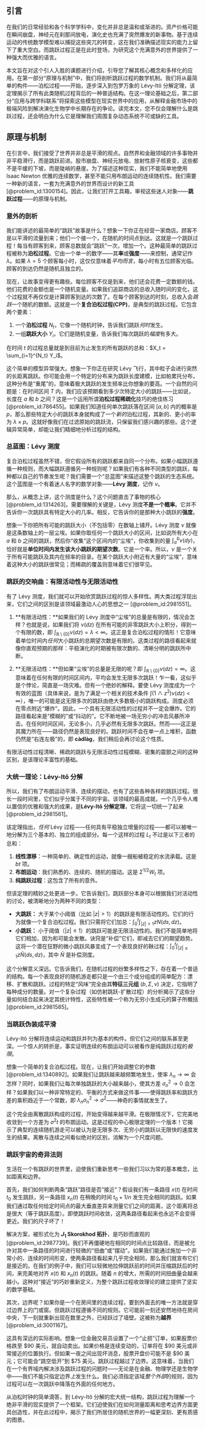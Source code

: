 ## 引言
在我们的日常经验和各个科学学科中，变化并非总是温和或渐进的。资产价格可能在瞬间崩盘，神经元在刹那间放电，演化史也充满了突然爆发的新事物。基于连续运动的传统数学模型难以捕捉这些突兀的转变，这在我们准确描述现实的能力上留下了重大空白。而跳跃过程正是在此时登场，为研究这个充满意外的世界提供了一种强大而优雅的语言。

本文旨在对这个引人入胜的课题进行介绍，引导您了解其核心概念和多样化的应用。在第一部分“原理与机制”中，我们将剖析跳跃过程的数学机制。我们将从最简单的构件——泊松过程——开始，逐步深入到包罗万象的 Lévy-Itô 分解定理，该定理揭示了所有此类随机过程背后的一种普适结构。在这一理论基础之后，第二部分“应用与跨学科联系”将探索这些模型在现实世界中的应用，从解释金融市场中的极端风险到解决演化生物学中长期存在的争论。读完本文，您不仅会理解什么是跳跃过程，还会明白为什么它是理解我们周围复杂动态系统不可或缺的工具。

## 原理与机制

在引言中，我们接受了世界并非总是平滑的观点。自然界和金融领域的许多事物并非平稳滑行，而是跳跃前进。股市崩盘、神经元放电、放射性原子核衰变，这些都不是平缓的下坡，而是陡峭的悬崖。为了描述这种现实，我们不能简单地使用 Isaac Newton 优雅的连续数学，甚至不能只用布朗运动的连续随机性。我们需要一种新的语言，一套为充满意外的世界而设计的新工具 [@problem_id:1300154]。因此，让我们打开工具箱，审视这些迷人对象——**跳跃过程**——的原理与机制。

### 意外的剖析

我们能讲述的最简单的“跳跃”故事是什么？想象一下你正在经营一家商店。顾客不是以平滑的流量到来；他们一个接一个，在随机的时间点到达。这就是一个跳跃过程！每当有顾客到来，顾客总数就会“跳跃”一次，增加一个。这种最简单的跳跃过程被称为**泊松过程**。它由一个单一的数字——其**率**或**强度**——来控制，通常记作 $\lambda$。如果 $\lambda = 5$ 个顾客每小时，这仅仅意味着*平均而言*，每小时有五位顾客光临。顾客的到达仍然是随机且独立的。

现在，让故事变得更有趣些。每位顾客不仅是到来，他们还会花费一定数额的钱。他们花费的金额也是一个随机变量。如果我们追踪商店的总收入随时间的变化，这个过程就不再仅仅是计算顾客到达的次数了。在每个顾客到达的时刻，总收入会*跳跃*一个随机的数额。这就是一个**复合泊松过程(CPP)**，是典型的跳跃过程。它包含两个要素：
1.  一个**泊松过程** $N_t$，它像一个随机时钟，告诉我们跳跃*何时*发生。
2.  一组**跳跃大小** $Y_i$，它们是随机变量，告诉我们每次跳跃的*幅度*有多大。

在时间 $t$ 的过程总量就是到目前为止发生的所有跳跃的总和：$X_t = \sum_{i=1}^{N_t} Y_i$。

这个简单的模型异常强大。想象一下你正在研究 Lévy 飞行，其中粒子会进行突然的长距离跳跃。你可能会用一个特定的分布来为跳跃长度建模，比如帕累托分布，这种分布是“重尾”的，意味着极大跳跃的发生频率比你想象的要高。一个自然的问题是：在时间区间 $T$ 内，我们应该预期看到多少次特定大小的跳跃——比如说，长度在 $a$ 和 $b$ 之间？这是一个运用所谓**泊松过程稀疏化**技巧的绝佳练习 [@problem_id:786455]。如果我们知道任何单次跳跃落在区间 $[a,b]$ 内的概率是 $p$，那么那些特定大小的跳跃本身就构成了一个*新的*泊松过程，其新的、更小的率为 $\lambda \times p$。这就好像我们在过滤原始的跳跃流，只保留我们感兴趣的那些。这个逻辑异常简单，却能让我们精细地分析过程的结构。

### 总蓝图：Lévy 测度

复合泊松过程虽然不错，但它假设所有的跳跃都来自同一个分布。如果小幅跳跃遵循一种规则，而大幅跳跃遵循另一种规则呢？如果我们有各种不同类型的跳跃，每种都以自己的节奏发生呢？我们需要一个“总蓝图”来描述这整个跳跃的生态系统。这个蓝图是一个有着迷人名字的数学对象——**Lévy 测度**，记作 $\nu$。

那么，从概念上讲，这个测度是什么？这个问题直击了事物的核心 [@problem_id:1314263]。需要理解的关键是，Lévy 测度**不是一个概率**。它并不告诉你一次跳跃具有特定大小的几率。相反，它告诉你的是那种大小跳跃的**强度**。

想象一下你把所有可能的跳跃大小（不包括零）在数轴上铺开。Lévy 测度 $\nu$ 就像是这条数轴上的一层尘埃。如果你取任何一个跳跃大小的区间，比如说所有大小在 $a$ 和 $b$ 之间的跳跃，然后你“收集”这个区间内的“尘埃”，你收集到的量 $\int_a^b \nu(dy)$，恰好就是**单位时间内发生该大小跳跃的期望次数**。它是一个率。所以，$\nu$ 是一个关于所有可能跳跃及其内在频率的目录。在某个跳跃大小附近有大量的“尘埃”，意味着这种大小的跳跃很常见；而稀疏的覆盖则意味着它们很罕见。

### 跳跃的交响曲：有限活动性与无限活动性

有了 Lévy 测度，我们就可以开始欣赏跳跃过程的惊人多样性。两大类过程浮现出来，它们之间的区别是该领域最激动人心的思想之一 [@problem_id:2981551]。

1.  **有限活动性：**如果我们的 Lévy 测度中“尘埃”的总量是有限的，情况会怎样？也就是说，如果我们将 $\nu(dz)$ 在所有可能的非零跳跃大小上积分，得到一个有限的数，即 $\int_{\mathbb{R}\setminus\{0\}} \nu(dz) = \lambda < \infty$。这正是复合泊松过程的情形！它意味着单位时间内*任何*大小跳跃的总期望次数是有限的。这类过程的路径看起来就像你直观预期的那样：平稳演化的时期被有限次数的、清晰分明的跳跃所中断。

2.  **无限活动性：**但如果“尘埃”的总量是无限的呢？即 $\int_{\mathbb{R}\setminus\{0\}} \nu(dz) = \infty$。这意味着在任何有限的时间区间内，平均会发生无限多次跳跃！乍一看，这似乎是个悖论，简直是一场灾难。但有一个绝妙的解释。要使 Lévy 测度成为一个有效的蓝图（具体来说，是为了满足一个相关的技术条件 $\int (1 \wedge z^2)\nu(dz) < \infty$），唯一的可能是这无限多次的跳跃由绝大多数极小的跳跃构成。测度必须在零点附近“爆炸”。因此，一个具有无限活动性的过程并不一定会爆炸。它的路径看起来是“模糊的”或“抖动的”。它不断地被一场无穷小的冲击风暴所冲击。在任何时间区间，无论多小，几乎必然有无限多次跳跃。然而——这正是其魔力所在——路径仍然是表现良好的。跳跃时间不会在单一点上堆积，函数仍然是“右连左极”的，即 **càdlàg**，我们稍后会再讨论这个性质。

有限活动性过程清晰、稀疏的跳跃与无限活动性过程模糊、密集的震颤之间的这种区别，是该理论丰富性的基础。

### 大统一理论：Lévy-Itô 分解

所以，我们有了布朗运动平滑、连续的摆动，也有了这些各种各样的跳跃过程。很长一段时间里，它们似乎分属于不同的宇宙。该领域的最高成就，一个几乎令人难以置信的优雅和强大的成果，是**Lévy-Itô 分解定理**，它将这一切统一了起来 [@problem_id:2981561]。

该定理指出，*任何* Lévy 过程——任何具有平稳独立增量的过程——都可以被唯一地分解为三个基本的、独立的组成部分。每一个这样的过程 $L_t$ 不过是以下三者的总和：
1.  **线性漂移**：一种简单的、确定性的运动，就像一艘船被稳定的水流承载。这是 $bt$ 项。
2.  **布朗运动**：我们熟悉的、连续的、随机的摆动。这是 $\Sigma^{1/2} W_t$ 项。
3.  **纯跳跃过程**：这包含了所有的意外。

但该定理的精妙之处更进一步。它告诉我们，跳跃部分本身可以根据我们对活动性的讨论，被清晰地分为两种不同的类型：
*   **大跳跃：** 大于某个小阈值（比如 $|z|>1$）的跳跃是有限活动性的。它们的行为就像一个复合泊松过程。我们只需将它们加总：$\int_0^t \int_{|z|>1} z N(ds, dz)$。
*   **小跳跃：** 小于阈值（$|z|\le 1$）的跳跃可能是无限活动性的。我们不能简单地将它们相加，因为和可能会发散。诀窍是“补偿”它们，即减去它们的期望趋势。这将一个潜在狂野的微小跳跃风暴变成了一个表现良好的鞅过程：$\int_0^t \int_{|z|\le 1} z \tilde{N}(ds, dz)$，其中 $\tilde{N}$ 是补偿测度。

这个分解意义深远。它告诉我们，在随机过程的纷繁多样性之下，存在着一个普适的结构。每一个表现良好的随机游走都只是一个由三个成分组成的简单配方：漂移、扩散和跳跃。过程的特定“风味”完全由其**特征三元组** $(b, \Sigma, \nu)$ 决定，它指明了每种成分的数量。对一个复杂过程（如仿射跳跃-扩散过程）的分析揭示了这些分量如何结合起来决定其统计特性，这些特性被一个称为无穷小生成元的算子所概括 [@problem_id:2981585]。

### 当跳跃伪装成平滑

Lévy-Itô 分解将连续运动和跳跃并列为基本的构件。但它们之间的联系甚至更深。一个惊人的转折是，事实证明连续的布朗运动可以被看作是纯跳跃过程的*极限*。

想象一个简单的复合泊松过程。现在，让我们开始调整它的参数 [@problem_id:1340892]。如果我们让跳跃越来越频繁地发生，使率 $\lambda_n \to \infty$ 会怎样？同时，如果我们让每次单独跳跃的大小越来越小，使其方差 $\sigma_n^2 \to 0$ 会怎样？如果我们以一种非常特定的、平衡的方式来做这件事——使得跳跃率和跳跃方差的乘积趋近于一个常数，即 $\lambda_n \sigma_n^2 \to \sigma^2$——神奇的事情就发生了。

这个完全由离散跳跃构成的过程，开始变得越来越平滑。在极限情况下，它完美地收敛到一个方差为 $\sigma^2 t$ 的布朗运动。这是过程的中心极限定理的一个版本！它揭示了典型的连续随机游走可以被认为是无限多次、无穷小的跳跃以无限快的速度发生的结果。离散与连续之间看似绝对的区别，消解为一个尺度问题。

### 跳跃宇宙的奇异法则

生活在一个有跳跃的世界里，迫使我们重新思考一些我们习以为常的基本概念，比如距离和边界。

首先，我们如何判断两条“跳跃”路径是否“接近”？假设我们有一条路径 $x(t)$ 在时间 $t_0$ 发生跳跃，另一条路径 $x_n(t)$ 在稍晚的时间 $t_0 + 1/n$ 发生完全相同的跳跃。如果我们通过取任何给定时间点的最大垂直差异来测量它们之间的距离，这个距离将总是很大（等于跳跃高度）。即使跳跃时间收敛，这两条路径看起来也永远不会变得更近。我们的尺子坏了！

解决方案，被形式化为 **$J_1$ Skorokhod 拓扑**，是巧妙而直观的 [@problem_id:2987739]。我们不再僵硬地在相同的时间点比较路径，而是被允许对其中一条路径的时间进行轻微的“扭曲”或“摆动”。如果我们能通过施加一个非常小的、连续的时间形变，使两条路径看起来几乎完全相同，那么我们就宣布它们是接近的。在我们的例子中，我们可以轻微地拉伸跳跃前的时间并压缩跳跃后的时间，来完美地对齐 $x(t)$ 和 $x_n(t)$ 的跳跃。随着 $n$ 的增大，所需的时间扭曲量会越来越小。这种对“接近”的巧妙重新定义，为整个跳跃过程收敛理论的建立提供了坚实的数学基础。

其次，边界呢？如果你是一个在房间里的连续过程，要到外面去的唯一方法就是穿过边界上的门或窗。但跳跃过程遵循不同的规则。它可能前一刻还安然地待在房间中央，下一刻就重新出现在数里之外，已经跃过了墙壁。这被称为**越界** [@problem_id:3001167]。

这具有深远的实际影响。想象一位金融交易员设置了一个“止损”订单，如果股票价格跌至 $90 美元，就自动卖出。如果价格是连续变动的，订单将在 $90 美元或非常接近的位置执行。但如果一夜之间出现坏消息，股票开盘价可能不是 $90 美元；它可能会“跳空低开”到 $75 美元。跳跃过程越过了边界。这意味着，当我们在一个有界域内解决涉及跳跃过程的问题时——无论是在金融、物理学还是生物学中——我们不能只指定边界*上*发生什么。我们必须指定该域*整个外部*的规则，因为过程可以在一次跳跃中降落在外面的任何地方。

从泊松时钟的简单滴答，到 Lévy-Itô 分解的宏大统一结构，跳跃过程为理解一个绝非平滑的现实提供了一个框架。它们迫使我们在如何测量距离和思考边界方面更具创造性，并在此过程中，揭示了我们所居住的随机世界的一幅更深刻、更有质感的图景。

